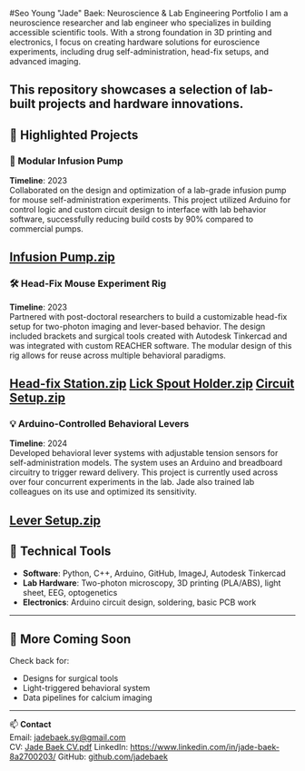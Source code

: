 #Seo Young "Jade" Baek: Neuroscience & Lab Engineering Portfolio
I am a neuroscience researcher and lab engineer who specializes in building accessible scientific tools. With a strong foundation in 3D printing and electronics, I focus on creating hardware solutions for euroscience experiments, including drug self-administration, head-fix setups, and advanced imaging.

This repository showcases a selection of lab-built projects and hardware innovations.
---

## 🔬 Highlighted Projects

### 🧪 Modular Infusion Pump
**Timeline**: 2023  
Collaborated on the design and optimization of a lab-grade infusion pump for mouse self-administration experiments. This project utilized Arduino for control logic and custom circuit design to interface with lab behavior software, successfully reducing build costs by 90% compared to commercial pumps.

[Infusion Pump.zip](https://github.com/user-attachments/files/20014808/Infusion.Pump.zip)
---

### 🛠️ Head-Fix Mouse Experiment Rig
**Timeline**: 2023  
Partnered with post-doctoral researchers to build a customizable head-fix setup for two-photon imaging and lever-based behavior. The design included brackets and surgical tools created with Autodesk Tinkercad and was integrated with custom REACHER software. The modular design of this rig allows for reuse across multiple behavioral paradigms.

[Head-fix Station.zip](https://github.com/user-attachments/files/20014861/Head-fix.Station.zip)
[Lick Spout Holder.zip](https://github.com/user-attachments/files/20014814/Lick.Spout.Holder.zip)
[Circuit Setup.zip](https://github.com/user-attachments/files/20014826/Circuit.Setup.zip)
---

### 💡 Arduino-Controlled Behavioral Levers
**Timeline**: 2024  
Developed behavioral lever systems with adjustable tension sensors for self-administration models. The system uses an Arduino and breadboard circuitry to trigger reward delivery. This project is currently used across over four concurrent experiments in the lab. Jade also trained lab colleagues on its use and optimized its sensitivity.

[Lever Setup.zip](https://github.com/user-attachments/files/20014810/Lever.Setup.zip)
---

## 🧰 Technical Tools
- **Software**: Python, C++, Arduino, GitHub, ImageJ, Autodesk Tinkercad
- **Lab Hardware**: Two-photon microscopy, 3D printing (PLA/ABS), light sheet, EEG, optogenetics
- **Electronics**: Arduino circuit design, soldering, basic PCB work

---

## 🌱 More Coming Soon
Check back for:
- Designs for surgical tools
- Light-triggered behavioral system
- Data pipelines for calcium imaging

---

📫 **Contact**  
Email: jadebaek.sy@gmail.com  
CV: [Jade Baek CV.pdf](https://github.com/user-attachments/files/22411755/Jade.Baek.CV.pdf)
LinkedIn: https://www.linkedin.com/in/jade-baek-8a2700203/
GitHub: [github.com/jadebaek](https://github.com/jadebaek)
